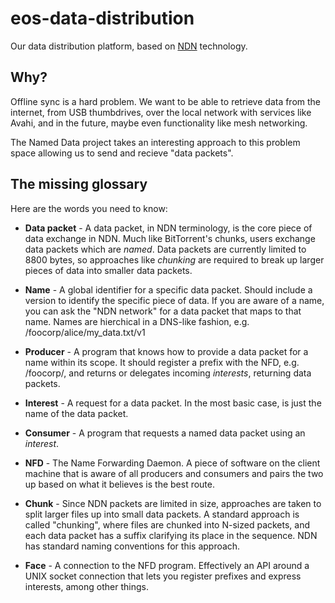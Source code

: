 # eos-data-distribution

Our data distribution platform, based on [NDN](http://named-data.net/) technology.

## Why?

Offline sync is a hard problem. We want to be able to retrieve data from the
internet, from USB thumbdrives, over the local network with services like Avahi,
and in the future, maybe even functionality like mesh networking.

The Named Data project takes an interesting approach to this problem space
allowing us to send and recieve "data packets".

## The missing glossary

Here are the words you need to know:

 * **Data packet** - A data packet, in NDN terminology, is the core piece of
   data exchange in NDN. Much like BitTorrent's chunks, users exchange data
   packets which are *named*. Data packets are currently limited to 8800
   bytes, so approaches like *chunking* are required to break up larger pieces
   of data into smaller data packets.

 * **Name** - A global identifier for a specific data packet. Should include
   a version to identify the specific piece of data. If you are aware of a
   name, you can ask the "NDN network" for a data packet that maps to that name.
   Names are hierchical in a DNS-like fashion, e.g. /foocorp/alice/my_data.txt/v1

 * **Producer** - A program that knows how to provide a data packet for a name
   within its scope. It should register a prefix with the NFD, e.g. /foocorp/,
   and returns or delegates incoming *interests*, returning data packets.

 * **Interest** - A request for a data packet. In the most basic case, is just
   the name of the data packet.

 * **Consumer** - A program that requests a named data packet using an *interest*.

 * **NFD** - The Name Forwarding Daemon. A piece of software on the client
   machine that is aware of all producers and consumers and pairs the two up
   based on what it believes is the best route.

 * **Chunk** - Since NDN packets are limited in size, approaches are taken to
   split larger files up into small data packets. A standard approach is called
   "chunking", where files are chunked into N-sized packets, and each
   data packet has a suffix clarifying its place in the sequence. NDN has
   standard naming conventions for this approach.

 * **Face** - A connection to the NFD program. Effectively an API around a
   UNIX socket connection that lets you register prefixes and express
   interests, among other things.
